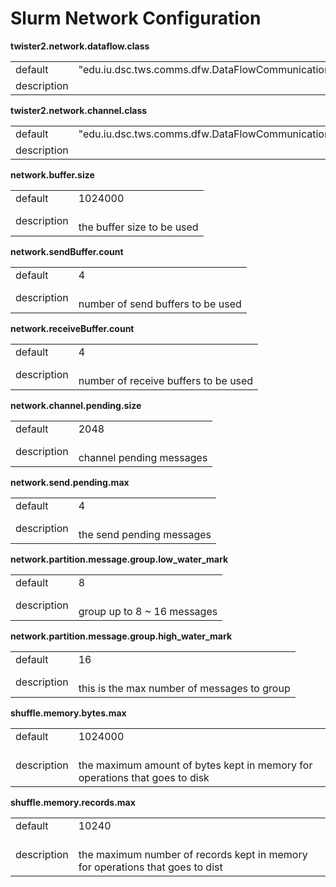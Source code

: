 # Slurm Network Configuration



**twister2.network.dataflow.class**
<table><tr><td>default</td><td>"edu.iu.dsc.tws.comms.dfw.DataFlowCommunication"</td><tr><td>description</td><td></td></table>

**twister2.network.channel.class**
<table><tr><td>default</td><td>"edu.iu.dsc.tws.comms.dfw.DataFlowCommunication"</td><tr><td>description</td><td></td></table>

**network.buffer.size**
<table><tr><td>default</td><td>1024000</td><tr><td>description</td><td><br/>the buffer size to be used</td></table>

**network.sendBuffer.count**
<table><tr><td>default</td><td>4</td><tr><td>description</td><td><br/>number of send buffers to be used</td></table>

**network.receiveBuffer.count**
<table><tr><td>default</td><td>4</td><tr><td>description</td><td><br/>number of receive buffers to be used</td></table>

**network.channel.pending.size**
<table><tr><td>default</td><td>2048</td><tr><td>description</td><td><br/>channel pending messages</td></table>

**network.send.pending.max**
<table><tr><td>default</td><td>4</td><tr><td>description</td><td><br/>the send pending messages</td></table>

**network.partition.message.group.low_water_mark**
<table><tr><td>default</td><td>8</td><tr><td>description</td><td><br/>group up to 8 ~ 16 messages</td></table>

**network.partition.message.group.high_water_mark**
<table><tr><td>default</td><td>16</td><tr><td>description</td><td><br/>this is the max number of messages to group</td></table>

**shuffle.memory.bytes.max**
<table><tr><td>default</td><td>1024000</td><tr><td>description</td><td><br/>the maximum amount of bytes kept in memory for operations that goes to disk</td></table>

**shuffle.memory.records.max**
<table><tr><td>default</td><td>10240</td><tr><td>description</td><td><br/>the maximum number of records kept in memory for operations that goes to dist</td></table>

